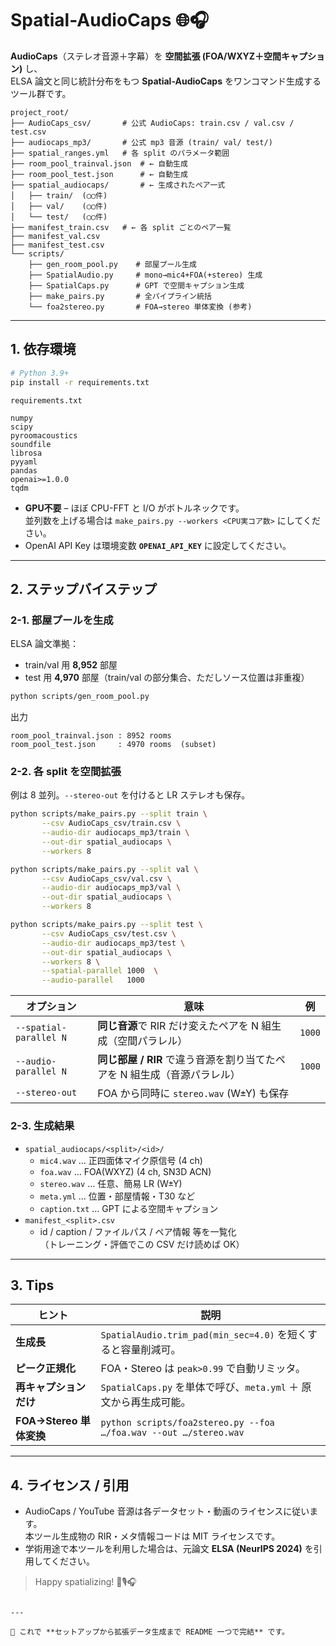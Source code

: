 

# Spatial-AudioCaps  🌐🎧  
**AudioCaps**（ステレオ音源＋字幕）を **空間拡張 (FOA/WXYZ＋空間キャプション)** し、  
ELSA 論文と同じ統計分布をもつ **Spatial-AudioCaps** をワンコマンド生成するツール群です。

```
project_root/
├── AudioCaps_csv/       # 公式 AudioCaps: train.csv / val.csv / test.csv
├── audiocaps_mp3/       # 公式 mp3 音源 (train/ val/ test/)
├── spatial_ranges.yml   # 各 split のパラメータ範囲
├── room_pool_trainval.json  # ← 自動生成
├── room_pool_test.json      # ← 自動生成
├── spatial_audiocaps/       # ← 生成されたペア一式
│   ├── train/  (◯◯件)
│   ├── val/    (◯◯件)
│   └── test/   (◯◯件)
├── manifest_train.csv   # ← 各 split ごとのペア一覧
├── manifest_val.csv
├── manifest_test.csv
└── scripts/
    ├── gen_room_pool.py    # 部屋プール生成
    ├── SpatialAudio.py     # mono→mic4+FOA(+stereo) 生成
    ├── SpatialCaps.py      # GPT で空間キャプション生成
    ├── make_pairs.py       # 全パイプライン統括
    └── foa2stereo.py       # FOA→stereo 単体変換 (参考)
```

---

## 1. 依存環境

```bash
# Python 3.9+
pip install -r requirements.txt
```

`requirements.txt`

```
numpy
scipy
pyroomacoustics
soundfile
librosa
pyyaml
pandas
openai>=1.0.0
tqdm
```

* **GPU不要** – ほぼ CPU-FFT と I/O がボトルネックです。  
  並列数を上げる場合は `make_pairs.py --workers <CPU実コア数>` にしてください。
* OpenAI API Key は環境変数 **`OPENAI_API_KEY`** に設定してください。

---

## 2. ステップバイステップ

### 2-1. 部屋プールを生成  
ELSA 論文準拠：  
* train/val 用 **8,952** 部屋  
* test 用 **4,970** 部屋（train/val の部分集合、ただしソース位置は非重複）

```bash
python scripts/gen_room_pool.py
```
出力  
```
room_pool_trainval.json : 8952 rooms
room_pool_test.json     : 4970 rooms  (subset)
```

### 2-2. 各 split を空間拡張  
例は 8 並列。`--stereo-out` を付けると LR ステレオも保存。

```bash
python scripts/make_pairs.py --split train \
       --csv AudioCaps_csv/train.csv \
       --audio-dir audiocaps_mp3/train \
       --out-dir spatial_audiocaps \
       --workers 8

python scripts/make_pairs.py --split val \
       --csv AudioCaps_csv/val.csv \
       --audio-dir audiocaps_mp3/val \
       --out-dir spatial_audiocaps \
       --workers 8

python scripts/make_pairs.py --split test \
       --csv AudioCaps_csv/test.csv \
       --audio-dir audiocaps_mp3/test \
       --out-dir spatial_audiocaps \
       --workers 8 \
       --spatial-parallel 1000  \
       --audio-parallel   1000
```

| オプション               | 意味 | 例 |
|--------------------------|------|----|
| `--spatial-parallel N`   | **同じ音源**で RIR だけ変えたペアを N 組生成（空間パラレル） | `1000` |
| `--audio-parallel N`     | **同じ部屋 / RIR** で違う音源を割り当てたペアを N 組生成（音源パラレル） | `1000` |
| `--stereo-out`           | FOA から同時に `stereo.wav` (W±Y) も保存 | |

### 2-3. 生成結果

* `spatial_audiocaps/<split>/<id>/`
  * `mic4.wav` … 正四面体マイク原信号 (4 ch)
  * `foa.wav`  … FOA(WXYZ) (4 ch, SN3D ACN)
  * `stereo.wav` … 任意、簡易 LR (W±Y)
  * `meta.yml` … 位置・部屋情報・T30 など
  * `caption.txt` … GPT による空間キャプション
* `manifest_<split>.csv`
  * id / caption / ファイルパス / ペア情報 等を一覧化  
    （トレーニング・評価でこの CSV だけ読めば OK）

---

## 3. Tips

| ヒント | 説明 |
|--------|------|
| **生成長** | `SpatialAudio.trim_pad(min_sec=4.0)` を短くすると容量削減可。 |
| **ピーク正規化** | FOA・Stereo は `peak>0.99` で自動リミッタ。 |
| **再キャプションだけ** | `SpatialCaps.py` を単体で呼び、`meta.yml` ＋ 原文から再生成可能。 |
| **FOA→Stereo 単体変換** | `python scripts/foa2stereo.py --foa …/foa.wav --out …/stereo.wav` |

---

## 4. ライセンス / 引用

* AudioCaps / YouTube 音源は各データセット・動画のライセンスに従います。  
  本ツール生成物の RIR・メタ情報コードは MIT ライセンスです。
* 学術用途で本ツールを利用した場合は、元論文 **ELSA (NeurIPS 2024)** を引用してください。

> Happy spatializing! 📡🎙️🎧
```

---

🎉 これで **セットアップから拡張データ生成まで README 一つで完結** です。
